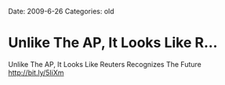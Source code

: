 Date: 2009-6-26
Categories: old

# Unlike The AP, It Looks Like R...

Unlike The AP, It Looks Like Reuters Recognizes The Future <a href="http://bit.ly/5IiXm" rel="nofollow">http://bit.ly/5IiXm</a>
